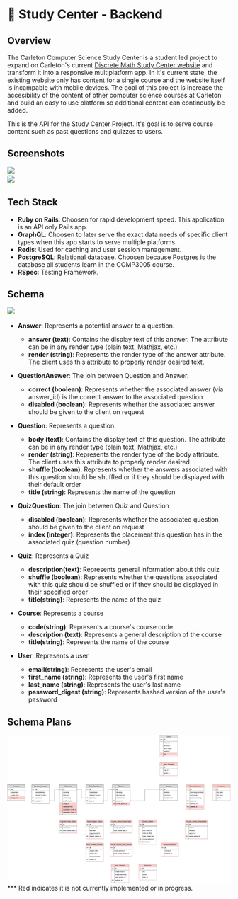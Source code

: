 # 🏫 Study Center - Backend

## Overview

The Carleton Computer Science Study Center is a student led project to expand on Carleton's current <a href="http://cglab.ca/~discmath/"> Discrete Math Study Center website</a> and transform it into a responsive multiplatform app. In it's current state, the existing website only has content for a single course and the website itself is incampable with mobile devices. The goal of this project is increase the accesibility of the content of other computer science courses at Carleton and build an easy to use platform so additional content can continously be added.

This is the API for the Study Center Project. It's goal is to serve course content such as past questions and quizzes to users.

## Screenshots
<img src="https://github.com/CarletonComputerScienceStudyCenter/StudyCenter-Client/raw/master/screenshot2.png"></img>
<br>
<img src="https://github.com/CarletonComputerScienceStudyCenter/StudyCenter-Client/raw/master/screenshot1.png"></img>

## Tech Stack

- **Ruby on Rails**: Choosen for rapid development speed. This application is an API only Rails app.
- **GraphQL**: Choosen to later serve the exact data needs of specific client types when this app starts to serve multiple platforms.
- **Redis**: Used for caching and user session management.
- **PostgreSQL**: Relational database. Choosen because Postgres is the database all students learn in the COMP3005 course.
- **RSpec**: Testing Framework.

## Schema

<img src="https://i.imgur.com/uklXb6R.png"></img>

* **Answer**: Represents a potential answer to a question.
  * **answer (text)**: Contains the display text of this answer. The attribute can be in any render type (plain text, Mathjax, etc.)
  * **render (string)**: Represents the render type of the answer attribute. The client uses this attribute to properly render desired text.
* **QuestionAnswer**: The join between Question and Answer.
  * **correct (boolean)**: Represents whether the associated answer (via answer_id) is the correct answer to the associated question
  * **disabled (boolean)**: Represents whether the associated answer should be given to the client on request
  
* **Question**: Represents a question.
  * **body (text)**: Contains the display text of this question. The attribute can be in any render type (plain text, Mathjax, etc.)
  * **render (string)**: Represents the render type of the body attribute. The client uses this attribute to properly render desired 
  * **shuffle (boolean)**: Represents whether the answers associated with this question should be shuffled or if they should be
  displayed with their default order
  * **title (string)**: Represents the name of the question

* **QuizQuestion**: The join between Quiz and Question
  * **disabled (boolean)**: Represents whether the associated question should be given to the client on request
  * **index (integer)**: Represents the placement this question has in the associated quiz (question number)
  
* **Quiz**: Represents a Quiz
  * **description(text)**: Represents general information about this quiz
  * **shuffle (boolean)**: Represents whether the questions associated with this quiz should be shuffled or if they should be
  displayed in their specified order
  * **title(string)**: Represents the name of the quiz
  
* **Course**: Represents a course
  * **code(string)**: Represents a course's course code
  * **description (text)**: Represents a general description of the course
  * **title(string)**: Represents the name of the course
  
* **User**: Represents a user
  * **email(string)**: Represents the user's email
  * **first_name (string)**: Represents the user's first name
  * **last_name (string)**: Represents the user's last name
  * **password_digest (string)**: Represents hashed version of the user's password

## Schema Plans

<img src="./schema.png"></img>
*** Red indicates it is not currently implemented or in progress.
